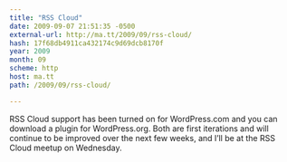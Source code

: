 ```yaml
---
title: "RSS Cloud"
date: 2009-09-07 21:51:35 -0500
external-url: http://ma.tt/2009/09/rss-cloud/
hash: 17f68db4911ca432174c9d69dcb8170f
year: 2009
month: 09
scheme: http
host: ma.tt
path: /2009/09/rss-cloud/

---
```


RSS Cloud support has been turned on for WordPress.com and you can download a plugin for WordPress.org. Both are first iterations and will continue to be improved over the next few weeks, and I’ll be at the RSS Cloud meetup on Wednesday.

